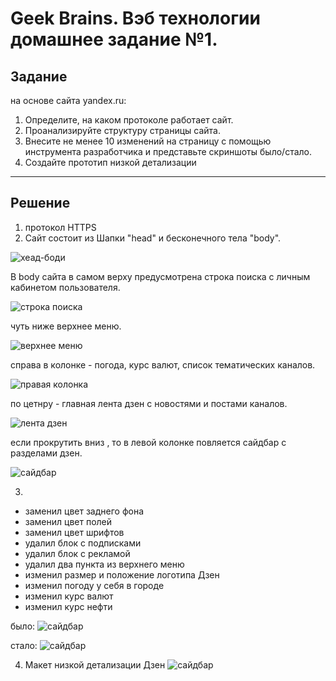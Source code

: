 # Geek Brains. Вэб технологии домашнее задание №1.

## Задание

на основе сайта yandex.ru:

1. Определите, на каком протоколе работает сайт.
2. Проанализируйте структуру страницы сайта.
3. Внесите не менее 10 изменений на страницу с помощью инструмента разработчика и представьте скриншоты было/стало.
4. Создайте прототип низкой детализации

----
## Решение

1. протокол HTTPS
2. Сайт состоит из Шапки "head" и бесконечного тела "body".

![хеад-боди](https://i.ibb.co/DpXZBWG/2023-03-16-12-12-36.png)

В body сайта в самом верху предусмотрена строка поиска с личным кабинетом пользователя. 

![строка поиска](https://i.postimg.cc/ZYxc97DP/2023-03-16-12-15-51.png)

чуть ниже верхнее меню.

![верхнее меню](https://i.postimg.cc/NMxcmtNP/2023-03-16-12-19-23.png)

справа в колонке - погода, курс валют, список тематических каналов.

![правая колонка](https://i.postimg.cc/XYKQVvXh/2023-03-16-12-22-43.png)

по цетнру - главная лента дзен с новостями и постами каналов.

![лента дзен](https://i.postimg.cc/4xFb4hsW/2023-03-16-12-30-04.png)

если прокрутить вниз , то в левой колонке повляется сайдбар с разделами дзен.

![сайдбар](https://i.postimg.cc/P5kn3NBF/2023-03-16-12-31-35.png)

3.

- заменил цвет заднего фона
- заменил цвет полей
- заменил цвет шрифтов
- удалил блок с подписками
- удалил блок с рекламой
- удалил два пункта из верхнего меню
- изменил размер и положение логотипа Дзен
- изменил погоду у себя в городе
- изменил курс валют
- изменил курс нефти

было:
![сайдбар](https://i.postimg.cc/MGQshYV7/2023-03-16-12-35-39.png)

стало:
![сайдбар](https://i.postimg.cc/tCsFS4hP/2023-03-16-13-21-38.png)


4. Макет низкой детализации Дзен
![сайдбар](https://i.postimg.cc/Wph8Dv59/2023-03-16-13-41-36.png)